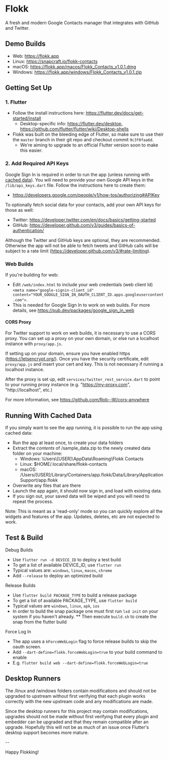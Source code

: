 # Flokk
A fresh and modern Google Contacts manager that integrates with GitHub and Twitter.

## Demo Builds
- Web: https://flokk.app
- Linux: https://snapcraft.io/flokk-contacts
- macOS: https://flokk.app/macos/Flokk_Contacts_v1.0.1.dmg
- Windows: https://flokk.app/windows/Flokk_Contacts_v1.0.1.zip

## Getting Set Up

### 1. Flutter

- Follow the install instructions here: https://flutter.dev/docs/get-started/install
  - Desktop-specific info: https://flutter.dev/desktop, https://github.com/flutter/flutter/wiki/Desktop-shells
- Flokk was built on the bleeding edge of Flutter, so make sure to use their the `master` branch in their git repo and checkout commit `9c3f0faa6d`.
  - We're aiming to upgrade to an official Flutter version soon to make this easier.

### 2. Add Required API Keys

Google Sign In is required in order to run the app (unless running with [cached data](#running-with-cached-data)). You will need to provide your own Google API keys in the `/lib/api_keys.dart` file. Follow the instructions here to create them:
- https://developers.google.com/people/v1/how-tos/authorizing#APIKey

To optionally fetch social data for your contacts, add your own API keys for those as well:
- Twitter: https://developer.twitter.com/en/docs/basics/getting-started
- GitHub: https://developer.github.com/v3/guides/basics-of-authentication/

Although the Twitter and GitHub keys are optional, they are recommended. Otherwise the app will not be able to fetch tweets and GitHub calls will be subject to a rate limit (https://developer.github.com/v3/#rate-limiting).

### Web Builds
If you're building for web:
- Edit `/web/index.html` to include your web credentials (web client Id) `<meta name="google-signin-client_id" content="YOUR_GOOGLE_SIGN_IN_OAUTH_CLIENT_ID.apps.googleusercontent.com">`.
- This is needed for Google Sign In to work on web builds. For more details, see https://pub.dev/packages/google_sign_in_web

#### CORS Proxy
For Twitter support to work on web builds, it is necessary to use a CORS proxy. You can set up a proxy on your own domain, or else run a localhost instance with `proxy/app.js`.

If setting up on your domain, ensure you have enabled https (https://letsencrypt.org/). Once you have the security certificate, edit `proxy/app.js` and insert your cert and key. This is not necessary if running a localhost instance.

After the proxy is set up, edit `services/twitter_rest_service.dart` to point to your running proxy instance (e.g. "https://my-proxy.com", "http://localhost", etc.)

For more information, see https://github.com/Rob--W/cors-anywhere

## Running With Cached Data
If you simply want to see the app running, it is possible to run the app using cached data:
- Run the app at least once, to create your data folders
- Extract the _contents_ of /sample_data.zip to the newly created data folder on your machine:
  - Windows: \Users\\[USER]\AppData\Roaming\Flokk Contacts
  - Linux: $HOME/.local/share/flokk-contacts
  - macOS: /Users/[USER]/Library/Containers/app.flokk/Data/Library/Application Support/app.flokk
- Overwrite any files that are there
- Launch the app again, it should now sign in, and load with existing data.
- If you sign out, your saved data will be wiped and you will need to repeat the process.

Note: This is meant as a 'read-only' mode so you can quickly explore all the widgets and features of the app. Updates, deletes, etc are not expected to work.

## Test & Build
Debug Builds
- Use `flutter run -d DEVICE_ID`  to deploy a test build
- To get a list of available DEVICE_ID, use `flutter run`
- Typical values are: `windows`, `linux`, `macos`, `chrome`
- Add `--release` to deploy an optimized build

Release Builds
- Use `flutter build PACKAGE_TYPE` to build a release package
- To get a list of available PACKAGE_TYPE, use `flutter build`
- Typical values are `windows`, `linux`, `apk`, `ios`
- In order to build the snap package one must first run `lxd init` on your system if you haven't already.
   ** Then execute `build.sh` to create the snap from the flutter build

Force Log In
- The app uses a `kForceWebLogin` flag to force release builds to skip the oauth screen.
- Add `--dart-define=flokk.forceWebLogin=true` to your build command to enable
- E.g. `flutter build web --dart-define=flokk.forceWebLogin=true`

## Desktop Runners
The /linux and /windows folders contain modifications and should not be upgraded to upstream without first verifying that each plugin works correctly with the new upstream code and any modifications are made.

Since the desktop runners for this project may contain modifications, upgrades should not be made without first verifying that every plugin and embedder can be upgraded and that they remain compatible after an upgrade. Hopefully this will not be as much of an issue once Flutter's desktop support becomes more mature.

--

Happy Flokking!
